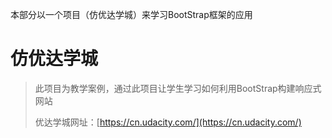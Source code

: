 本部分以一个项目（仿优达学城）来学习BootStrap框架的应用

# 仿优达学城

> 此项目为教学案例，通过此项目让学生学习如何利用BootStrap构建响应式网站
>
> 优达学城网址：[https://cn.udacity.com/](https://cn.udacity.com/)



